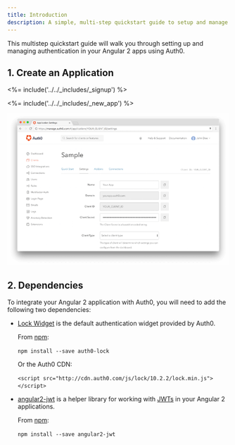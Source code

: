 ```yaml
---
title: Introduction
description: A simple, multi-step quickstart guide to setup and manage authentication in your Angular2 JS app using Auth0.
---
```


This multistep quickstart guide will walk you through setting up and managing authentication in your Angular 2 apps using Auth0.

## 1. Create an Application

<%= include('../../_includes/_signup') %>

<%= include('../../_includes/_new_app') %>

![App Dashboard](/media/articles/angularjs/app_dashboard.png)

## 2. Dependencies

To integrate your Angular 2 application with Auth0, you will need to add the following two dependencies:

- [Lock Widget](https://github.com/auth0/lock) is the default authentication widget provided by Auth0.

  From [npm](https://npmjs.org):

  `npm install --save auth0-lock`

  Or the Auth0 CDN:

  `<script src="http://cdn.auth0.com/js/lock/10.2.2/lock.min.js"></script>`

- [angular2-jwt](https://github.com/auth0/angular2-jwt) is a helper library for working with [JWTs](http://jwt.io/introduction) in your Angular 2 applications.

  From [npm](https://npmjs.org):

  `npm install --save angular2-jwt`
